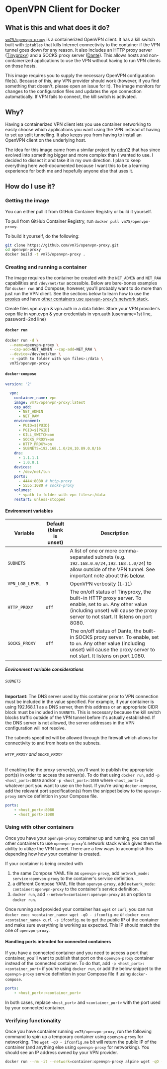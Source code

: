 # OpenVPN Client for Docker
## What is this and what does it do?
[`vm75/openvpn-proxy`](https://hub.docker.com/r/vm75/openvpn-proxy)  is a containerized OpenVPN client. It has a kill switch built with `iptables` that kills Internet connectivity to the container if the VPN tunnel goes down for any reason. It also includes an HTTP proxy server ([Tinyproxy](https://tinyproxy.github.io/)) and a SOCKS proxy server ([Dante](https://www.inet.no/dante/index.html)). This allows hosts and non-containerized applications to use the VPN without having to run VPN clients on those hosts.

This image requires you to supply the necessary OpenVPN configuration file(s). Because of this, any VPN provider should work (however, if you find something that doesn't, please open an issue for it).
The image monitors for changes to the configuration files and updates the vpn connection automatically. If VPN fails to connect, the kill switch is activated.

## Why?
Having a containerized VPN client lets you use container networking to easily choose which applications you want using the VPN instead of having to set up split tunnelling. It also keeps you from having to install an OpenVPN client on the underlying host.

The idea for this image came from a similar project by [qdm12](https://github.com/qdm12) that has since evolved into something bigger and more complex than I wanted to use. I decided to dissect it and take it in my own direction. I plan to keep everything here well-documented because I want this to be a learning experience for both me and hopefully anyone else that uses it.

## How do I use it?
### Getting the image
You can either pull it from GitHub Container Registry or build it yourself.

To pull from GitHub Container Registry, run `docker pull vm75/openvpn-proxy`.

To build it yourself, do the following:
```bash
git clone https://github.com/vm75/openvpn-proxy.git
cd openvpn-proxy
docker build -t vm75/openvpn-proxy .
```

### Creating and running a container
The image requires the container be created with the `NET_ADMIN` and `NET_RAW` capabilities and `/dev/net/tun` accessible. Below are bare-bones examples for `docker run` and Compose; however, you'll probably want to do more than just run the VPN client. See the sections below to learn how to use the [proxies](#http_proxy-and-socks_proxy) and have [other containers use `openvpn-proxy`'s network stack](#using-with-other-containers).

Create files vpn.ovpn & vpn.auth in a data folder. Store your VPN provider's ovpn file in vpn.ovpn & your credentials in vpn.auth (username=1st line, password=2nd line)

#### `docker run`
```bash
docker run -d \
  --name=openvpn-proxy \
  --cap-add=NET_ADMIN --cap-add=NET_RAW \
  --device=/dev/net/tun \
  -v <path to folder with vpn files>:/data \
  vm75/openvpn-proxy
```

#### `docker-compose`
```yaml
version: '2'

  vpn:
    container_name: vpn
    image: vm75/openvpn-proxy:latest
    cap_add:
      - NET_ADMIN
      - NET_RAW
    environment:
      - PUID=${PUID}
      - PGID=${PGID}
      - KILL_SWITCH=on
      - SOCKS_PROXY=on
      - HTTP_PROXY=on
      - SUBNETS=192.168.1.0/24,10.89.0.0/16
    dns:
      - 1.1.1.1
      - 1.0.0.1
    devices:
      - /dev/net/tun
    ports:
      - 4444:8080 # http-proxy
      - 5555:1080 # socks-proxy
    volumes:
      - <path to folder with vpn files>:/data
    restart: unless-stopped
```

#### Environment variables
| Variable | Default (blank is unset) | Description |
| --- | --- | --- |
| `SUBNETS` | | A list of one or more comma-separated subnets (e.g. `192.168.0.0/24,192.168.1.0/24`) to allow outside of the VPN tunnel. See important note about this [below](#subnets). |
| `VPN_LOG_LEVEL` | `3` | OpenVPN verbosity (`1`-`11`) |
| `HTTP_PROXY` | `off` | The on/off status of Tinyproxy, the built-in HTTP proxy server. To enable, set to `on`. Any other value (including unset) will cause the proxy server to not start. It listens on port 8080. |
| `SOCKS_PROXY` | `off` | The on/off status of Dante, the built-in SOCKS proxy server. To enable, set to `on`. Any other value (including unset) will cause the proxy server to not start. It listens on port 1080. |

##### Environment variable considerations
###### `SUBNETS`
**Important**: The DNS server used by this container prior to VPN connection must be included in the value specified. For example, if your container is using 192.168.1.1 as a DNS server, then this address or an appropriate CIDR block must be included in `SUBNETS`. This is necessary because the kill switch blocks traffic outside of the VPN tunnel before it's actually established. If the DNS server is not allowed, the server addresses in the VPN configuration will not resolve.

The subnets specified will be allowed through the firewall which allows for connectivity to and from hosts on the subnets.

###### `HTTP_PROXY` and `SOCKS_PROXY`
If enabling the the proxy server(s), you'll want to publish the appropriate port(s) in order to access the server(s). To do that using `docker run`, add `-p <host_port>:8080` and/or `-p <host_port>:1080` where `<host_port>` is whatever port you want to use on the host. If you're using `docker-compose`, add the relevant port specification(s) from the snippet below to the `openvpn-proxy` service definition in your Compose file.
```yaml
ports:
    - <host_port>:8080
    - <host_port>:1080
```

### Using with other containers
Once you have your `openvpn-proxy` container up and running, you can tell other containers to use `openvpn-proxy`'s network stack which gives them the ability to utilize the VPN tunnel. There are a few ways to accomplish this depending how how your container is created.

If your container is being created with
1. the same Compose YAML file as `openvpn-proxy`, add `network_mode: service:openvpn-proxy` to the container's service definition.
2. a different Compose YAML file than `openvpn-proxy`, add `network_mode: container:openvpn-proxy` to the container's service definition.
3. `docker run`, add `--network=container:openvpn-proxy` as an option to `docker run`.

Once running and provided your container has `wget` or `curl`, you can run `docker exec <container_name> wget -qO - ifconfig.me` or `docker exec <container_name> curl -s ifconfig.me` to get the public IP of the container and make sure everything is working as expected. This IP should match the one of `openvpn-proxy`.

#### Handling ports intended for connected containers
If you have a connected container and you need to access a port that container, you'll want to publish that port on the `openvpn-proxy` container instead of the connected container. To do that, add `-p <host_port>:<container_port>` if you're using `docker run`, or add the below snippet to the `openvpn-proxy` service definition in your Compose file if using `docker-compose`.
```yaml
ports:
    - <host_port>:<container_port>
```
In both cases, replace `<host_port>` and `<container_port>` with the port used by your connected container.

### Verifying functionality
Once you have container running `vm75/openvpn-proxy`, run the following command to spin up a temporary container using `openvpn-proxy` for networking. The `wget -qO - ifconfig.me` bit will return the public IP of the container (and anything else using `openvpn-proxy` for networking). You should see an IP address owned by your VPN provider.
```bash
docker run --rm -it --network=container:openvpn-proxy alpine wget -qO - ifconfig.me
```

